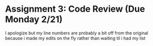 # Assignment 3: Code Review (Due Monday 2/21)

I apologize but my line numbers are probably a bit off from the original because i made my edits on the fly rather than waiting til i had my list
